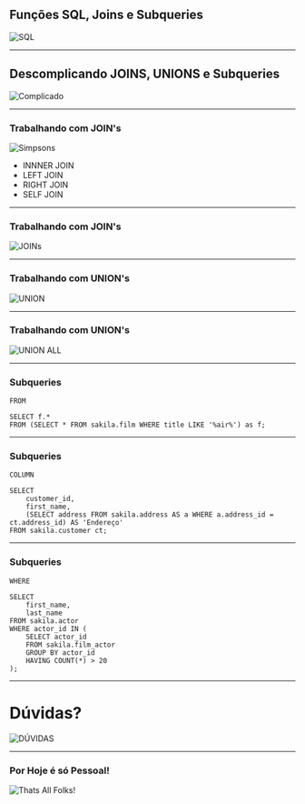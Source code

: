 ## Funções SQL, Joins e Subqueries
![SQL](https://media.giphy.com/media/vISmwpBJUNYzukTnVx/giphy.gif)

---

## Descomplicando JOINS, UNIONS e Subqueries
![Complicado](https://media.giphy.com/media/3oriNNm0VCA73UhVbq/giphy.gif)

---

### Trabalhando com JOIN's
![Simpsons](https://media.giphy.com/media/Yq7n1sakPfO1d0O9Wn/giphy.gif)

* INNNER JOIN
* LEFT JOIN
* RIGHT JOIN
* SELF JOIN

---

### Trabalhando com JOIN's
![JOINs](https://www.thecrazyprogrammer.com/wp-content/uploads/2019/05/Joins-in-SQL-Inner-Outer-Left-and-Right-Join.jpg)

---

### Trabalhando com UNION's
![UNION](https://lh6.googleusercontent.com/OSvoewMol5ukLWH19K7Ffrgd6zgvfrP91RjCTxXYS6CAyaHjznzavZzka0NraQJxL1PwFOc6My_djgwqKDJW1X_lyL47-txlYKpq-2HVKAftMd8dLMcM4z1hgAdybH6D3ExWMouz)

---

### Trabalhando com UNION's
![UNION ALL](https://lh4.googleusercontent.com/I1EPG9JsbvQ2PEu3MT8MqVFwPF8chYGBvS5QqTW6IQxgvGeD5K_kk2LNHXvBD0WNyXqA3LNr1FTNT1lpZXPhU9aoJlf1c50CTmKRPIyfQL2wuVHZcLYcAu3QEj8CuoWUENDaTdCY)

---

### Subqueries

`FROM`

```
SELECT f.*
FROM (SELECT * FROM sakila.film WHERE title LIKE '%air%') as f;
```

---

### Subqueries

`COLUMN`

```
SELECT
    customer_id,
    first_name,
    (SELECT address FROM sakila.address AS a WHERE a.address_id = ct.address_id) AS 'Endereço'
FROM sakila.customer ct;
```

---

### Subqueries

`WHERE`

```
SELECT
    first_name,
    last_name
FROM sakila.actor
WHERE actor_id IN (
    SELECT actor_id
    FROM sakila.film_actor
    GROUP BY actor_id
    HAVING COUNT(*) > 20
);
```

---

# Dúvidas?
![DÚVIDAS](https://media.giphy.com/media/d1E1YlkOTe4IfdNC/giphy.gif)

---

### Por Hoje é só Pessoal!
![Thats All Folks!](https://upload.wikimedia.org/wikipedia/commons/thumb/e/ea/Thats_all_folks.svg/795px-Thats_all_folks.svg.png)